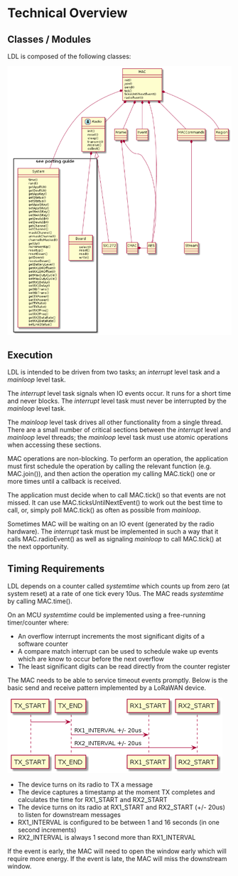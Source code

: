 Technical Overview
==================

## Classes / Modules

LDL is composed of the following classes:

![image missing](/doc/plantuml/modules.png "LDL classes")
    
## Execution

LDL is intended to be driven from two tasks; an _interrupt_ level task and a _mainloop_ level task. 

The _interrupt_ level task signals when IO events occur. It runs for a short time and never blocks. The _interrupt_ level task must never
be interrupted by the _mainloop_ level task. 

The _mainloop_ level task drives all other functionality from a single thread. 
There are a small number of critical sections between the _interrupt_ level and _mainloop_ level threads; the _mainloop_ level task
must use atomic operations when accessing these sections.

MAC operations are non-blocking. To perform an operation, the application must first schedule the operation by calling the relevant function (e.g. MAC.join()), 
and then action the operation my calling MAC.tick() one or more times until a callback is received.

The application must decide when to call MAC.tick() so that events are not missed. It can use MAC.ticksUntilNextEvent()
to work out the best time to call, or, simply poll MAC.tick() as often as possible from _mainloop_.

Sometimes MAC will be waiting on an IO event (generated by the radio hardware). The _interrupt_ task must be implemented in such a way
that it calls MAC.radioEvent() as well as signaling _mainloop_ to call MAC.tick() at the next opportunity. 

## Timing Requirements

LDL depends on a counter called _systemtime_ which counts up from zero (at system reset) at a rate of
one tick every 10us. The MAC reads _systemtime_ by calling MAC.time().

On an MCU _systemtime_ could be implemented using a free-running timer/counter where:

- An overflow interrupt increments the most significant digits of a software counter
- A compare match interrupt can be used to schedule wake up events which
  are know to occur before the next overflow
- The least significant digits can be read directly from the counter register
  
The MAC needs to be able to service timeout events promptly. Below is the basic send
and receive pattern implemented by a LoRaWAN device.

![image missing](/doc/plantuml/rx_windows.png "RX Timing")

- The device turns on its radio to TX a message
- The device captures a timestamp at the moment TX completes and calculates the time for RX1_START and RX2_START
- The device turns on its radio at RX1_START and RX2_START (+/- 20us) to listen for downstream messages
- RX1_INTERVAL is configured to be between 1 and 16 seconds (in one second increments)
- RX2_INTERVAL is always 1 second more than RX1_INTERVAL

If the event is early, the MAC will need to open the window early which will require more energy. If the event is late, the MAC
will miss the downstream window.
